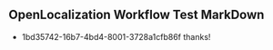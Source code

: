 ## OpenLocalization Workflow Test MarkDown
* 1bd35742-16b7-4bd4-8001-3728a1cfb86f thanks!

<!--HONumber=Aug16_HO5-->


